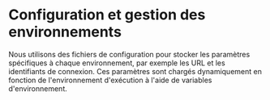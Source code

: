 # Configuration et gestion des environnements

Nous utilisons des fichiers de configuration pour stocker les paramètres spécifiques à chaque environnement, 
par exemple les URL et les identifiants de connexion. 
Ces paramètres sont chargés dynamiquement en fonction de l'environnement d'exécution à l'aide de variables 
d'environnement.
